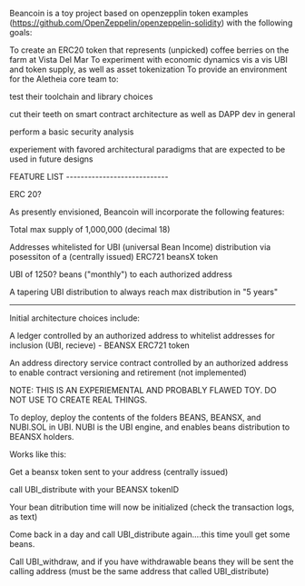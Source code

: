Beancoin is a toy project based on openzepplin token examples (https://github.com/OpenZeppelin/openzeppelin-solidity) with the following goals:

To create an ERC20 token that represents (unpicked) coffee berries on the farm at Vista Del Mar
To experiment with economic dynamics vis a vis UBI and token supply, as well as asset tokenization
To provide an environment for the Aletheia core team to:

  test their toolchain and library choices
  
  cut their teeth on smart contract architecture as well as DAPP dev in general
  
  perform a basic security analysis
  
  experiement with favored architectural paradigms that are expected to be used in future designs
  
  
FEATURE LIST ---------------------------- 

ERC 20?

As presently envisioned, Beancoin will incorporate the following features:

  Total max supply of 1,000,000 (decimal 18)
  
  Addresses whitelisted for UBI (universal Bean Income) distribution via posessiton of a (centrally issued) ERC721 beansX token

  UBI of 1250? beans ("monthly") to each authorized address
  
  A tapering UBI distribution to always reach max distribution in "5 years"
  
-----------------------------  
Initial architecture choices include:

  A ledger controlled by an authorized address to whitelist addresses for inclusion (UBI, recieve) - BEANSX ERC721 token

  An address directory service contract controlled by an authorized address to enable contract versioning and retirement (not implemented)
  

    
    
NOTE: THIS IS AN EXPERIEMENTAL AND PROBABLY FLAWED TOY. DO NOT USE TO CREATE REAL THINGS.    
    
    
To deploy, deploy the contents of the folders BEANS, BEANSX, and NUBI.SOL in UBI. 
NUBI is the UBI engine, and enables beans distribution to BEANSX holders.

Works like this:

Get a beansx token sent to your address (centrally issued)

call UBI_distribute with your BEANSX tokenID

Your bean ditribution time will now be initialized (check the transaction logs, as text)

Come back in a day and call UBI_distribute again....this time youll get some beans.

Call UBI_withdraw, and if you have withdrawable beans they will be sent the calling address (must be the same address that called UBI_distribute)
    
  
  
  
  
  
  

